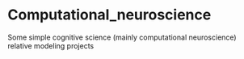 # Computational_neuroscience
Some simple cognitive science (mainly computational neuroscience) relative modeling projects
